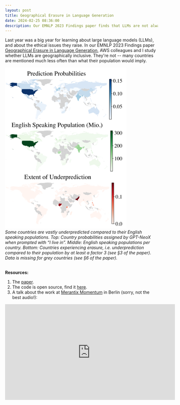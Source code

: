 ```yaml
---
layout: post
title: Geographical Erasure in Language Generation
date: 2024-02-25 08:36:00
description: Our EMNLP 2023 Findings paper finds that LLMs are not always geographically inclusive.
---
```


Last year was a big year for learning about large language models (LLMs), and about the ethical issues they raise. In our EMNLP 2023 Findings paper  <a href="https://aclanthology.org/2023.findings-emnlp.823.pdf">Geographical Erasure in Language Generation</a>, AWS colleagues and I study whether LLMs are geographically inclusive. They're not -- many countries are mentioned much less often than what their population would imply.


<div class="img" >
	<img src="/img/erasure.png" width="400">
</div>
<div>
	<i>Some countries are vastly underpredicted
compared to their English speaking populations. Top:
Country probabilities assigned by GPT-NeoX when
prompted with “I live in”. Middle: English speaking
populations per country. Bottom: Countries experiencing erasure, i.e. underprediction compared to their population by at least a factor 3 (see §3 of the paper). Data is missing
for grey countries (see §6 of the paper).</i>
</div>

<br>

**Resources:**
1. The <a href="https://assets.amazon.science/28/8d/14d013e44101b1acb76415342207/geographical-erasure-in-language-generation.pdf">paper</a>. 
2. The code is open source, find it <a href="https://github.com/amazon-science/geographical-erasure-in-language-generation">here</a>. 
3. A talk about the work at <a href="https://en.merantix-momentum.com/">Merantix Momentum</a> in Berlin (sorry, not the best audio!):
<iframe width="560" height="315" src="https://www.youtube.com/embed/GJtMJ6lFhaM?si=da9uQZN9n7zpr3HO" title="YouTube video player" frameborder="0" allow="accelerometer; autoplay; clipboard-write; encrypted-media; gyroscope; picture-in-picture; web-share" allowfullscreen></iframe>